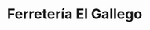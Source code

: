 ---
title: "Ferretería El Gallego"
url: /herrera-de-pisuerga/ferreteria-el-gallego/
shop: hardware
---